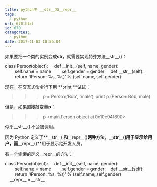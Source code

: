 ```yaml
---
title: python中 __str__和__repr__
tags:
  - python
url: 670.html
id: 670
categories:
  - python
date: 2017-11-03 10:56:04
---
```


如果要把一个类的实例变成**str**，就需要实现特殊方法\_\_str\_\_()：

class Person(object):
    def \_\_init\_\_(self, name, gender):
        self.name = name
        self.gender = gender
    def \_\_str\_\_(self):
        return '(Person: %s, %s)' % (self.name, self.gender)

现在，在交互式命令行下用 **print **试试：

>>> p = Person('Bob', 'male')
>>> print p
(Person: Bob, male)

但是，如果直接敲变量**p**：

>>> p
<main.Person object at 0x10c941890>

似乎\_\_str\_\_() 不会被调用。

因为 Python 定义了**\_\_str\_\_()**和**\_\_repr\_\_()**两种方法，\_\_str\_\_()用于显示给用户，而**\_\_repr\_\_()**用于显示给开发人员。

有一个偷懒的定义\_\_repr\_\_的方法：

class Person(object):
    def \_\_init\_\_(self, name, gender):
        self.name = name
        self.gender = gender
    def \_\_str\_\_(self):
        return '(Person: %s, %s)' % (self.name, self.gender)
    \_\_repr\_\_ = \_\_str\_\_